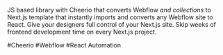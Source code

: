 JS based library with Cheerio that converts Webflow *and collections* to Next.js template that instantly imports and converts any Webflow site to React. Give your designers full control of your Next.js site. Skip weeks of frontend development time on every Next.js project.

#Cheerio
#Webflow
#React Automation

